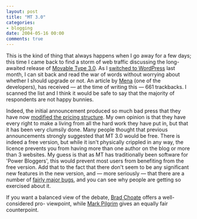 ```yaml
---
layout: post
title: "MT 3.0"
categories:
- blogging
date: 2004-05-16 00:00
comments: true
---
```


<p>This is the kind of thing that always happens when I go away for a few days; this time I came back to find a storm of web traffic discussing the long-awaited release of <a href="http://www.sixapart.com/log/2004/05/movable_type_30.shtml">Movable Type 3.0</a>. As I <a href="http://www.rousette.org.uk/blog/archives/2004/04/11/why-wordpress/" title="Why WordPress?">switched to WordPress</a> last month, I can sit back and read the war of words without worrying about whether I should upgrade or not. An article by <a href="http://www.sixapart.com/corner/archives/2004/05/its_about_time.shtml">Mena</a> (one of the developers), has received &mdash; at the time of writing this &mdash; 661 trackbacks. I scanned the list and I think it would be safe to say that the majority of respondents are not happy bunnies.</p><p>Indeed, the initial announcement produced so much bad press that they have now <a href="http://www.sixapart.com/log/2004/05/movable_type_30.shtml">modified the pricing structure</a>. My own opinion is that they have every right to make a living from all the hard work they have put in, but that it has been very clumsily done. Many people thought that previous announcements strongly suggested that MT 3.0 would be free. There is indeed a free version, but while it isn't physically crippled in any way, the licence prevents you from having more than one author on the blog or more than 3 websites. My guess is that as MT has traditionally been software for 'Power Bloggers', this would prevent most users from benefiting from the free version. Add that to the fact that there don't seem to be any significant new features in the new version, and &mdash; more seriously &mdash; that there are a number of <a href="http://gideondesign.com/archives/000743.php" title="gideondesign">fairly major bugs</a>, and you can see why people are getting so exercised about it.</p><p>If you want a balanced view of the debate, <a href="http://bradchoate.com/weblog/2004/05/15/mt3" title="BradChoate.com">Brad Choate</a> offers a well-considered pro- viewpoint, while <a href="http://diveintomark.org/archives/2004/05/14/freedom-0" title="Dive into Mark">Mark Pilgrim</a> gives an equally fair counterpoint.</p>


